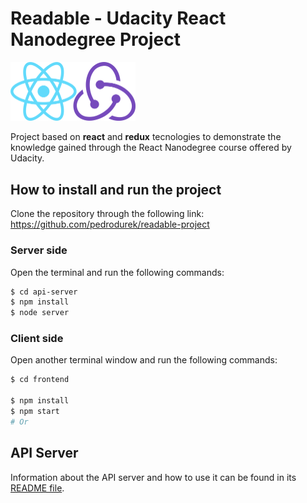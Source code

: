 # Readable - Udacity React Nanodegree Project

<img src="images/reactredux.png" width="200"><br>

Project based on **react** and **redux** tecnologies to demonstrate the knowledge gained through the React Nanodegree course offered by Udacity.

## How to install and run the project

Clone the repository through the following link: https://github.com/pedrodurek/readable-project

### Server side
Open the terminal and run the following commands:
```bash
$ cd api-server
$ npm install
$ node server
```

### Client side
Open another terminal window and run the following commands:
```bash
$ cd frontend

$ npm install
$ npm start
# Or

````

## API Server

Information about the API server and how to use it can be found in its [README file](api-server/README.md).
